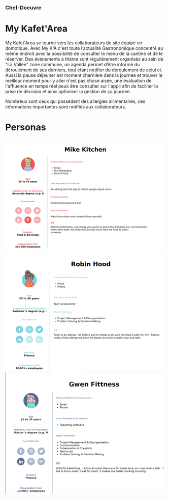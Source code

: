 ### Chef-Doeuvre
# My Kafet'Area
   My Kafet'Area se tourne vers les collaborateurs de site équipé en domotique. 
Avec My K'A c'est toute l’actualité Gastronomique concentré au même endroit avec la possibilité de consulter 
le menu de la cantine et de le réserver. Des événements à thème sont régulièrement organisés au sein
de "La Vallée" zone commune, un agenda permet d’être informé du déroulement de ses derniers, tout étant notifier 
du déroulement de celui ci. Aussi la pause déjeuner est moment charnière dans la journée et trouver le meilleur moment
pour y aller n'est pas chose aisée, une évaluation de l'affluence en temps réel peux être consulter sur l'appli afin de
faciliter la prise de décision et ainsi optimiser la gestion de ça journée.

Nombreux sont ceux qui possedent des allergies allimentaires, ces informations importantes sont notifiés aux collaborateurs.


# Personas
![](https://github.com/Sbeaubrundiant/My-Kafet-Area/blob/master/Ref/image/Mike%20Kitchen.png)
![](https://github.com/Sbeaubrundiant/My-Kafet-Area/blob/master/Ref/image/Robin%20hood.png)
![](https://github.com/Sbeaubrundiant/My-Kafet-Area/blob/master/Ref/image/gwen%20fitness.png)




